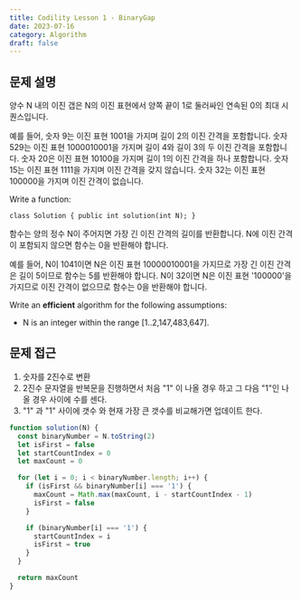 ```yaml
---
title: Codility Lesson 1 - BinaryGap
date: 2023-07-16
category: Algorithm
draft: false
---
```


## 문제 설명

양수 N 내의 이진 갭은 N의 이진 표현에서 양쪽 끝이 1로 둘러싸인 연속된 0의 최대 시퀀스입니다.

예를 들어, 숫자 9는 이진 표현 1001을 가지며 길이 2의 이진 간격을 포함합니다. 숫자 529는 이진 표현 1000010001을 가지며 길이 4와 길이 3의 두 이진 간격을 포함합니다. 숫자 20은 이진 표현 10100을 가지며 길이 1의 이진 간격을 하나 포함합니다. 숫자 15는 이진 표현 1111을 가지며 이진 간격을 갖지 않습니다. 숫자 32는 이진 표현 100000을 가지며 이진 간격이 없습니다.

Write a function:

```
class Solution { public int solution(int N); }
```

함수는 양의 정수 N이 주어지면 가장 긴 이진 간격의 길이를 반환합니다. N에 이진 간격이 포함되지 않으면 함수는 0을 반환해야 합니다.

예를 들어, N이 1041이면 N은 이진 표현 10000010001을 가지므로 가장 긴 이진 간격은 길이 5이므로 함수는 5를 반환해야 합니다. N이 32이면 N은 이진 표현 '100000'을 가지므로 이진 간격이 없으므로 함수는 0을 반환해야 합니다.

Write an **efficient** algorithm for the following assumptions:

- N is an integer within the range [1..2,147,483,647].

## 문제 접근

1. 숫자를 2진수로 변환
2. 2진수 문자열을 반복문을 진행하면서 처음 "1" 이 나올 경우 하고 그 다음 "1"인 나올 경우 사이에 수를 센다.
3. "1" 과 "1" 사이에 갯수 와 현재 가장 큰 갯수를 비교해가면 업데이트 한다.

```javascript
function solution(N) {
  const binaryNumber = N.toString(2)
  let isFirst = false
  let startCountIndex = 0
  let maxCount = 0

  for (let i = 0; i < binaryNumber.length; i++) {
    if (isFirst && binaryNumber[i] === '1') {
      maxCount = Math.max(maxCount, i - startCountIndex - 1)
      isFirst = false
    }

    if (binaryNumber[i] === '1') {
      startCountIndex = i
      isFirst = true
    }
  }

  return maxCount
}
```
